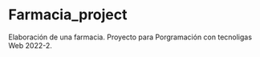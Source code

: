 # Farmacia_project
Elaboración de una farmacia. Proyecto para Porgramación con tecnoligas Web 2022-2. 
